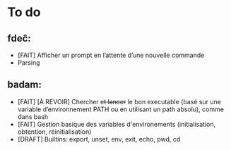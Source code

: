 # To do

## fdeĉ:

- [FAIT] Afficher un prompt en l’attente d’une nouvelle commande
- Parsing


## badam:

- [FAIT] [À REVOIR] Chercher ~~et lancer~~ le bon executable (basé sur une variable d’environnement PATH ou en utilisant un path absolu), comme dans bash
- [FAIT] Gestion basique des variables d'environements (initialisation, obtention, réinitialisation)
- [DRAFT] Builtins: export, unset, env, exit, echo, pwd, cd
